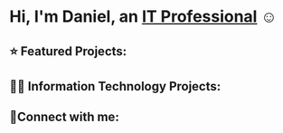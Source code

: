 # Hi, I'm Daniel, an [IT Professional](https://www.linkedin.com/in/danielrmathew/) ☺
## ⭐ Featured Projects:
## 👨‍💻 Information Technology Projects:
## 🤳Connect with me:

